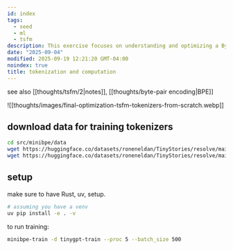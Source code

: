 ```yaml
---
id: index
tags:
  - seed
  - ml
  - tsfm
description: This exercise focuses on understanding and optimizing a Byte Pair Encoding (BPE) tokenizer.
date: "2025-09-04"
modified: 2025-09-19 12:21:20 GMT-04:00
noindex: true
title: tokenization and computation
---
```


see also [[thoughts/tsfm/2|notes]], [[thoughts/byte-pair encoding|BPE]]

![[thoughts/images/final-optimization-tsfm-tokenizers-from-scratch.webp]]

## download data for training tokenizers

```bash
cd src/minibpe/data
wget https://huggingface.co/datasets/roneneldan/TinyStories/resolve/main/TinyStoriesV2-GPT4-train.txt
wget https://huggingface.co/datasets/roneneldan/TinyStories/resolve/main/TinyStoriesV2-GPT4-valid.txt
```

## setup

make sure to have Rust, uv, setup.

```bash
# assuming you have a venv
uv pip install -e . -v
```

to run training:

```bash
minibpe-train -d tinygpt-train --proc 5 --batch_size 500
```
